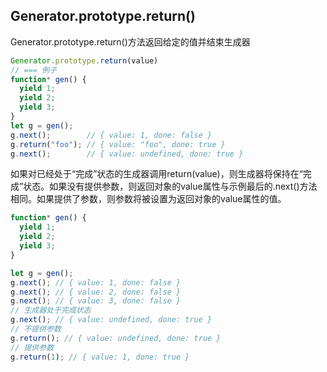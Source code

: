 
## Generator.prototype.return()
Generator.prototype.return()方法返回给定的值并结束生成器

```js
Generator.prototype.return(value)
// === 例子
function* gen() { 
  yield 1;
  yield 2;
  yield 3;
}
let g = gen();
g.next();        // { value: 1, done: false }
g.return("foo"); // { value: "foo", done: true }
g.next();        // { value: undefined, done: true }
```

如果对已经处于“完成”状态的生成器调用return(value)，则生成器将保持在“完成”状态。如果没有提供参数，则返回对象的value属性与示例最后的.next()方法相同。如果提供了参数，则参数将被设置为返回对象的value属性的值。

```js
function* gen() {
  yield 1;
  yield 2;
  yield 3;
}

let g = gen();
g.next(); // { value: 1, done: false }
g.next(); // { value: 2, done: false }
g.next(); // { value: 3, done: false }
// 生成器处于完成状态
g.next(); // { value: undefined, done: true }
// 不提供参数
g.return(); // { value: undefined, done: true }
// 提供参数
g.return(1); // { value: 1, done: true }
```